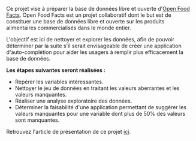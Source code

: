 Ce projet vise à préparer la base de données libre et ouverte d'[Open Food Facts](https://world.openfoodfacts.org). Open Food Facts est un projet collaboratif dont le but est de constituer une base de données libre et ouverte sur les produits alimentaires commercialisés dans le monde entier.

L'objectif est ici de nettoyer et explorer les données, afin de pouvoir déterminer par la suite s'il serait envisageable de créer une application d'auto-complétion pour aider les usagers à remplir plus efficacement la base de données.

**Les étapes suivantes seront réalisées :**

*   Repérer les variables intéressantes.
*   Nettoyer le jeu de données en traitant les valeurs aberrantes et les valeurs manquantes.
*   Réaliser une analyse exploratoire des données.
*   Déterminer la faisabilité d'une application permettant de suggérer les valeurs manquantes pour une variable dont plus de 50% des valeurs sont manquantes.

Retrouvez l'article de présentation de ce projet [ici](https://bigheadmax.github.io/01-preparer-des-donnees.html).